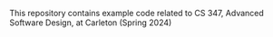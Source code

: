 This repository contains example code related to CS 347, Advanced Software Design, at Carleton (Spring 2024)
